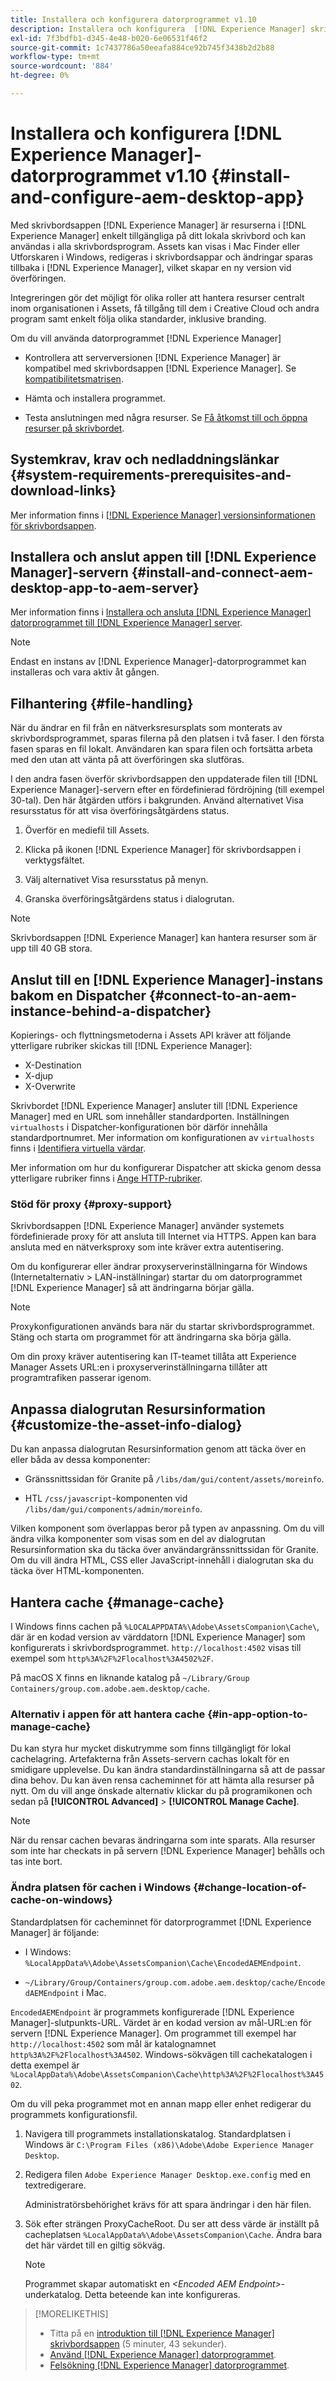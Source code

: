 ```yaml
---
title: Installera och konfigurera datorprogrammet v1.10
description: Installera och konfigurera  [!DNL Experience Manager] skrivbordsappversion 1.10 så att den fungerar med  [!DNL Assets] servrar och mappa resurserna som ska monteras som en enhet på skrivbordet.
exl-id: 7f3bdfb1-d345-4e48-b020-6e06531f46f2
source-git-commit: 1c7437786a50eeafa884ce92b745f3438b2d2b88
workflow-type: tm+mt
source-wordcount: '884'
ht-degree: 0%

---
```


# Installera och konfigurera [!DNL Experience Manager]-datorprogrammet v1.10 {#install-and-configure-aem-desktop-app}

Med skrivbordsappen [!DNL Experience Manager] är resurserna i [!DNL Experience Manager] enkelt tillgängliga på ditt lokala skrivbord och kan användas i alla skrivbordsprogram. Assets kan visas i Mac Finder eller Utforskaren i Windows, redigeras i skrivbordsappar och ändringar sparas tillbaka i [!DNL Experience Manager], vilket skapar en ny version vid överföringen.

Integreringen gör det möjligt för olika roller att hantera resurser centralt inom organisationen i Assets, få tillgång till dem i Creative Cloud och andra program samt enkelt följa olika standarder, inklusive branding.

Om du vill använda datorprogrammet [!DNL Experience Manager]

* Kontrollera att serverversionen [!DNL Experience Manager] är kompatibel med skrivbordsappen [!DNL Experience Manager]. Se [kompatibilitetsmatrisen](release-notes-of-v1.md#compatibilitymatrix).

* Hämta och installera programmet.

* Testa anslutningen med några resurser. Se [Få åtkomst till och öppna resurser på skrivbordet](use-app-v1.md#openondesktop).

## Systemkrav, krav och nedladdningslänkar {#system-requirements-prerequisites-and-download-links}

Mer information finns i [[!DNL Experience Manager] versionsinformationen för skrivbordsappen](release-notes-of-v1.md).

## Installera och anslut appen till [!DNL Experience Manager]-servern {#install-and-connect-aem-desktop-app-to-aem-server}

Mer information finns i [Installera och ansluta [!DNL Experience Manager] datorprogrammet till [!DNL Experience Manager] server](use-app-v1.md#installandconnect).

>[!NOTE]
>
>Endast en instans av [!DNL Experience Manager]-datorprogrammet kan installeras och vara aktiv åt gången.

## Filhantering {#file-handling}

När du ändrar en fil från en nätverksresursplats som monterats av skrivbordsprogrammet, sparas filerna på den platsen i två faser. I den första fasen sparas en fil lokalt. Användaren kan spara filen och fortsätta arbeta med den utan att vänta på att överföringen ska slutföras.

I den andra fasen överför skrivbordsappen den uppdaterade filen till [!DNL Experience Manager]-servern efter en fördefinierad fördröjning (till exempel 30-tal). Den här åtgärden utförs i bakgrunden. Använd alternativet Visa resursstatus för att visa överföringsåtgärdens status.

1. Överför en mediefil till Assets.

1. Klicka på ikonen [!DNL Experience Manager] för skrivbordsappen i verktygsfältet.

1. Välj alternativet Visa resursstatus på menyn.

1. Granska överföringsåtgärdens status i dialogrutan.

>[!NOTE]
>
>Skrivbordsappen [!DNL Experience Manager] kan hantera resurser som är upp till 40 GB stora.

## Anslut till en [!DNL Experience Manager]-instans bakom en Dispatcher {#connect-to-an-aem-instance-behind-a-dispatcher}

Kopierings- och flyttningsmetoderna i Assets API kräver att följande ytterligare rubriker skickas till [!DNL Experience Manager]:

* X-Destination
* X-djup
* X-Overwrite

Skrivbordet [!DNL Experience Manager] ansluter till [!DNL Experience Manager] med en URL som innehåller standardporten. Inställningen `virtualhosts` i Dispatcher-konfigurationen bör därför innehålla standardportnumret. Mer information om konfigurationen av `virtualhosts` finns i [Identifiera virtuella värdar](https://experienceleague.adobe.com/en/docs/experience-manager-dispatcher/using/configuring/dispatcher-configuration#identifying-virtual-hosts-virtualhosts).

Mer information om hur du konfigurerar Dispatcher att skicka genom dessa ytterligare rubriker finns i [Ange HTTP-rubriker](https://experienceleague.adobe.com/en/docs/experience-manager-dispatcher/using/configuring/dispatcher-configuration#specifying-the-http-headers-to-pass-through-clientheaders).

### Stöd för proxy {#proxy-support}

Skrivbordsappen [!DNL Experience Manager] använder systemets fördefinierade proxy för att ansluta till Internet via HTTPS. Appen kan bara ansluta med en nätverksproxy som inte kräver extra autentisering.

Om du konfigurerar eller ändrar proxyserverinställningarna för Windows (Internetalternativ > LAN-inställningar) startar du om datorprogrammet [!DNL Experience Manager] så att ändringarna börjar gälla.

>[!NOTE]
>
>Proxykonfigurationen används bara när du startar skrivbordsprogrammet. Stäng och starta om programmet för att ändringarna ska börja gälla.

Om din proxy kräver autentisering kan IT-teamet tillåta att Experience Manager Assets URL:en i proxyserverinställningarna tillåter att programtrafiken passerar igenom.

## Anpassa dialogrutan Resursinformation {#customize-the-asset-info-dialog}

Du kan anpassa dialogrutan Resursinformation genom att täcka över en eller båda av dessa komponenter:

* Gränssnittssidan för Granite på `/libs/dam/gui/content/assets/moreinfo`.

* HTL `/css/javascript`-komponenten vid `/libs/dam/gui/components/admin/moreinfo`.

Vilken komponent som överlappas beror på typen av anpassning. Om du vill ändra vilka komponenter som visas som en del av dialogrutan Resursinformation ska du täcka över användargränssnittssidan för Granite. Om du vill ändra HTML, CSS eller JavaScript-innehåll i dialogrutan ska du täcka över HTML-komponenten.

## Hantera cache {#manage-cache}

I Windows finns cachen på `%LOCALAPPDATA%\Adobe\AssetsCompanion\Cache\`, där är en kodad version av värddatorn [!DNL Experience Manager] som konfigurerats i skrivbordsprogrammet. `http://localhost:4502` visas till exempel som `http%3A%2F%2Flocalhost%3A4502%2F`.

På macOS X finns en liknande katalog på `~/Library/Group Containers/group.com.adobe.aem.desktop/cache`.

### Alternativ i appen för att hantera cache {#in-app-option-to-manage-cache}

Du kan styra hur mycket diskutrymme som finns tillgängligt för lokal cachelagring. Artefakterna från Assets-servern cachas lokalt för en smidigare upplevelse. Du kan ändra standardinställningarna så att de passar dina behov. Du kan även rensa cacheminnet för att hämta alla resurser på nytt. Om du vill ange önskade alternativ klickar du på programikonen och sedan på **[!UICONTROL Advanced]** > **[!UICONTROL Manage Cache]**. **&#x200B;**

>[!NOTE]
>
>När du rensar cachen bevaras ändringarna som inte sparats. Alla resurser som inte har checkats in på servern [!DNL Experience Manager] behålls och tas inte bort.

### Ändra platsen för cachen i Windows {#change-location-of-cache-on-windows}

Standardplatsen för cacheminnet för datorprogrammet [!DNL Experience Manager] är följande:

* I Windows: `%LocalAppData%\Adobe\AssetsCompanion\Cache\EncodedAEMEndpoint`.

* `~/Library/Group/Containers/group.com.adobe.aem.desktop/cache/EncodedAEMEndpoint` i Mac.

`EncodedAEMEndpoint` är programmets konfigurerade [!DNL Experience Manager]-slutpunkts-URL. Värdet är en kodad version av mål-URL:en för servern [!DNL Experience Manager]. Om programmet till exempel har `http://localhost:4502` som mål är katalognamnet `http%3A%2F%2Flocalhost%3A4502`. Windows-sökvägen till cachekatalogen i detta exempel är `%LocalAppData%\Adobe\AssetsCompanion\Cache\http%3A%2F%2Flocalhost%3A4502`.

Om du vill peka programmet mot en annan mapp eller enhet redigerar du programmets konfigurationsfil.

1. Navigera till programmets installationskatalog. Standardplatsen i Windows är `C:\Program Files (x86)\Adobe\Adobe Experience Manager Desktop`.

1. Redigera filen `Adobe Experience Manager Desktop.exe.config` med en textredigerare.

   Administratörsbehörighet krävs för att spara ändringar i den här filen.

1. Sök efter strängen ProxyCacheRoot. Du ser att dess värde är inställt på cacheplatsen `%LocalAppData%\Adobe\AssetsCompanion\Cache`. Ändra bara det här värdet till en giltig sökväg.

   >[!NOTE]
   >
   >Programmet skapar automatiskt en *&lt;Encoded AEM Endpoint>*-underkatalog. Detta beteende kan inte konfigureras.

>[!MORELIKETHIS]
>
>* Titta på en [introduktion till [!DNL Experience Manager] skrivbordsappen](https://experienceleague.adobe.com/en/docs/experience-manager-learn/assets/creative-workflows/aem-desktop-app) (5 minuter, 43 sekunder).
>* [Använd [!DNL Experience Manager] datorprogrammet](use-app-v1.md).
>* [Felsökning [!DNL Experience Manager] datorprogrammet](troubleshoot-app-v1.md).
